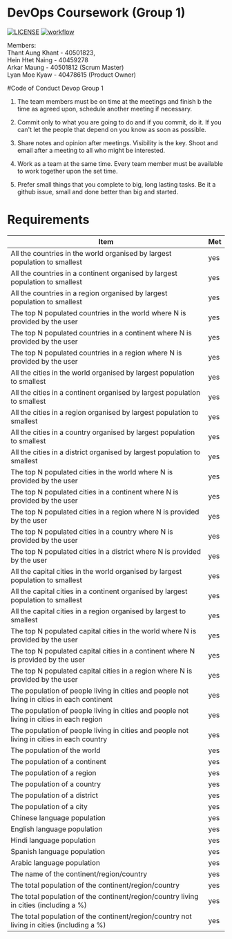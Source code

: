 # DevOps Coursework (Group 1)
[![LICENSE](https://img.shields.io/github/license/tedbot101/sem.svg?style=flat-square)](https://github.com/tedbot101/sem/blob/master/LICENSE)
[![workflow](https://img.shields.io/badge/build-passing-brightgreen)](https://github.com//tree/main/.github/workflows/docker-image.yml)
<br>


Members: <br>
Thant Aung Khant - 40501823,<br>
Hein Htet Naing - 40459278 <br>
Arkar Maung - 40501812 (Scrum Master)<br>
Lyan Moe Kyaw - 40478615 (Product Owner)<br>

#Code of Conduct Devop Group 1

1. The team members must be on time at the meetings and finish b the time as agreed upon, schedule another meeting if necessary.

2. Commit only to what you are going to do and if you commit, do it. If you can't let the people that depend on you know as soon as possible.

3. Share notes and opinion after meetings. Visibility is the key. Shoot and email after a meeting to all who might be interested.

4. Work as a team at the same time. Every team member must be available to work together upon the set time.

5. Prefer small things that you complete to big, long lasting tasks. Be it a github issue, small and done better than big and started.

# Requirements

|Item                                                                                     |Met                     |
|-----------------------------------------------------------------------------------------|------------------------|
|All the countries in the world organised by largest population to smallest               |yes                     |
|All the countries in a continent organised by largest population to smallest             |yes                     |
|All the countries in a region organised by largest population to smallest                |yes                     |
|The top N populated countries in the world where N is provided by the user               |yes                     |
|The top N populated countries in a continent where N is provided by the user             |yes                     |
|The top N populated countries in a region where N is provided by the user                |yes                     |
|All the cities in the world organised by largest population to smallest                  |yes                     |
|All the cities in a continent organised by largest population to smallest                |yes                     |
|All the cities in a region organised by largest population to smallest                   |yes                     |
|All the cities in a country organised by largest population to smallest                  |yes                     |
|All the cities in a district organised by largest population to smallest                 |yes                     |
|The top N populated cities in the world where N is provided by the user                  |yes                     |
|The top N populated cities in a continent where N is provided by the user                |yes                     |
|The top N populated cities in a region where N is provided by the user                   |yes                     |
|The top N populated cities in a country where N is provided by the user                  |yes                     |
|The top N populated cities in a district where N is provided by the user                 |yes                     |
|All the capital cities in the world organised by largest population to smallest          |yes                     |
|All the capital cities in a continent organised by largest population to smallest        |yes                     |
|All the capital cities in a region organised by largest to smallest                      |yes                     |
|The top N populated capital cities in the world where N is provided by the user          |yes                     |
|The top N populated capital cities in a continent where N is provided by the user        |yes                     |
|The top N populated capital cities in a region where N is provided by the user           |yes                     |
|The population of people living in cities and people not living in cities in each continent|yes                     |
|The population of people living in cities and people not living in cities in each region |yes                     |
|The population of people living in cities and people not living in cities in each country|yes                     |
|The population of the world                                                              |yes                     |
|The population of a continent                                                            |yes                     |
|The population of a region                                                               |yes                     |
|The population of a country                                                              |yes                     |
|The population of a district                                                             |yes                     |
|The population of a city                                                                 |yes                     |
|Chinese language population                                                              |yes                     |
|English language population                                                              |yes                     |
|Hindi language population                                                                |yes                     |
|Spanish language population                                                              |yes                     |
|Arabic language population                                                               |yes                     |
|The name of the continent/region/country                                                 |yes                     |
|The total population of the continent/region/country                                     |yes                     |
|The total population of the continent/region/country living in cities (including a %)    |yes                     |
|The total population of the continent/region/country not living in cities (including a %)|yes                     |

